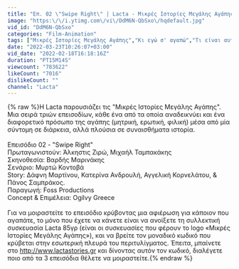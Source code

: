 ```yaml
---
title: "Επ. 02 \"Swipe Right\" | Lacta - Μικρές Ιστορίες Μεγάλης Αγάπης"
image: "https:\/\/i.ytimg.com\/vi\/DdM6N-QbSxo\/hqdefault.jpg"
vid_id: "DdM6N-QbSxo"
categories: "Film-Animation"
tags: ["Μικρές Ιστορίες Μεγάλης Αγάπης","Κι εγώ σ' αγαπώ","Τι είναι αυτό που το λένε αγάπη;"]
date: "2022-03-23T10:26:07+03:00"
vid_date: "2022-02-18T16:18:16Z"
duration: "PT15M14S"
viewcount: "783622"
likeCount: "7016"
dislikeCount: ""
channel: "Lacta"
---
```

{% raw %}H Lacta παρουσιάζει τις &quot;Μικρές Ιστορίες Μεγάλης Αγάπης&quot;. Μια σειρά τριών επεισοδίων, κάθε ένα από τα οποία αναδεικνύει και ένα διαφορετικό πρόσωπο της αγάπης (μητρική, ερωτική, φιλική) μέσα από μία σύντομη σε διάρκεια, αλλά πλούσια σε συναισθήματα ιστορία. <br /><br />Επεισόδιο 02 - &quot;Swipe Right&quot;<br />Πρωταγωνιστούν: Άλκηστις Ζιρώ, Μιχαήλ Ταμπακάκης<br />Σκηνοθεσία: Βαρδής Μαρινάκης<br />Σενάριο: Μυρτώ Κοντοβά<br />Story: Δάφνη Μαρτίνου, Κατερίνα Ανδρουλή, Αγγελική Κορνελάτου, &amp; Πάνος Σαμπράκος.<br />Παραγωγή: Foss Productions<br />Concept &amp; Επιμέλεια: Ogilvy Greece<br /><br />Για να μοιραστείτε το επεισόδιο κρύβοντας μια αφιέρωση για κάποιον που αγαπάτε, το μόνο που έχετε να κάνετε είναι να ανοίξετε τη συλλεκτική συσκευασία Lacta 85γρ (είναι οι συσκευασίες που φέρουν το logo «Μικρές Ιστορίες Μεγάλης Αγάπης»), και να βρείτε τον μοναδικό κωδικό που κρύβεται στην εσωτερική πλευρά του περιτυλίγματος. Έπειτα, μπαίνετε στο <a rel="nofollow" target="blank" href="http://www.lactastories.gr">http://www.lactastories.gr</a> και δίνοντας αυτόν τον κωδικό, διαλέγετε ποιο από τα 3 επεισόδια θέλετε να μοιραστείτε.{% endraw %}
